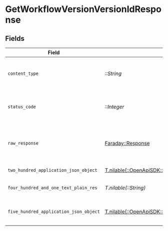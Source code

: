# GetWorkflowVersionVersionIdResponse


## Fields

| Field                                                                                                                                                            | Type                                                                                                                                                             | Required                                                                                                                                                         | Description                                                                                                                                                      |
| ---------------------------------------------------------------------------------------------------------------------------------------------------------------- | ---------------------------------------------------------------------------------------------------------------------------------------------------------------- | ---------------------------------------------------------------------------------------------------------------------------------------------------------------- | ---------------------------------------------------------------------------------------------------------------------------------------------------------------- |
| `content_type`                                                                                                                                                   | *::String*                                                                                                                                                       | :heavy_check_mark:                                                                                                                                               | HTTP response content type for this operation                                                                                                                    |
| `status_code`                                                                                                                                                    | *::Integer*                                                                                                                                                      | :heavy_check_mark:                                                                                                                                               | HTTP response status code for this operation                                                                                                                     |
| `raw_response`                                                                                                                                                   | [Faraday::Response](https://www.rubydoc.info/gems/faraday/Faraday/Response)                                                                                      | :heavy_check_mark:                                                                                                                                               | Raw HTTP response; suitable for custom response parsing                                                                                                          |
| `two_hundred_application_json_object`                                                                                                                            | [T.nilable(::OpenApiSDK::Operations::GetWorkflowVersionVersionIdResponseBody)](../../models/operations/getworkflowversionversionidresponsebody.md)               | :heavy_minus_sign:                                                                                                                                               | Retrieve the output                                                                                                                                              |
| `four_hundred_and_one_text_plain_res`                                                                                                                            | *T.nilable(::String)*                                                                                                                                            | :heavy_minus_sign:                                                                                                                                               | Invalid or expired token                                                                                                                                         |
| `five_hundred_application_json_object`                                                                                                                           | [T.nilable(::OpenApiSDK::Operations::GetWorkflowVersionVersionIdComfyuiResponseBody)](../../models/operations/getworkflowversionversionidcomfyuiresponsebody.md) | :heavy_minus_sign:                                                                                                                                               | Error when uploading the workflow                                                                                                                                |